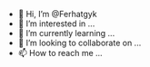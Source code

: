 - 👋 Hi, I’m @Ferhatgyk
- 👀 I’m interested in ...
- 🌱 I’m currently learning ...
- 💞️ I’m looking to collaborate on ...
- 📫 How to reach me ...

<!---
Ferhatgyk/Ferhatgyk is a ✨ special ✨ repository because its `README.md` (this file) appears on your GitHub profile.
You can click the Preview link to take a look at your changes.
--->
